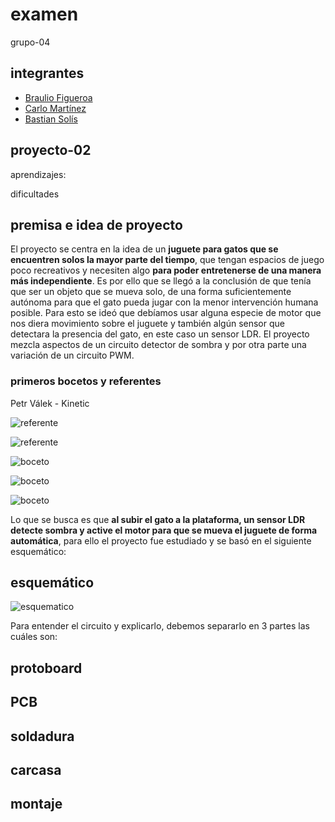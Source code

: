 # examen

grupo-04

## integrantes

- [Braulio Figueroa](https://github.com/brauliofigueroa2001)
- [Carlo Martínez](https://github.com/zaaaiko)
- [Bastian Solís](https://github.com/HSB25)

## proyecto-02

aprendizajes:

dificultades

## premisa e idea de proyecto

El proyecto se centra en la idea de un **juguete para gatos que se encuentren solos la mayor parte del tiempo**, que tengan espacios de juego poco recreativos y necesiten algo **para poder entretenerse de una manera más independiente**. Es por ello que se llegó a la conclusión de que tenía que ser un objeto que se mueva solo, de una forma suficientemente autónoma para que el gato pueda jugar con la menor intervención humana posible. Para esto se ideó que debíamos usar alguna especie de motor que nos diera movimiento sobre el juguete y también algún sensor que detectara la presencia del gato, en este caso un sensor LDR. El proyecto mezcla aspectos de un circuito detector de sombra y por otra parte una variación de un circuito PWM.

### primeros bocetos y referentes

Petr Válek - Kinetic

![referente](./imagenes/protoboard/tme-grupo04-referente-registro01.jpg)

![referente](./imagenes/protoboard/tme-grupo04-referente-registro02.JPG)

![boceto](./imagenes/protoboard/tme-grupo04-premisa-registro01.jpg)

![boceto](./imagenes/protoboard/tme-grupo04-premisa-registro02.jpg)

![boceto](./imagenes/protoboard/tme-grupo04-premisa-registro03.jpg)

Lo que se busca es que **al subir el gato a la plataforma, un sensor LDR detecte sombra y active el motor para que se mueva el juguete de forma automática**, para ello el proyecto fue estudiado y se basó en el siguiente esquemático:

## esquemático

![esquematico](./imagenes/protoboard/tme-grupo04-esquemático-registro01.jpg)

Para entender el circuito y explicarlo, debemos separarlo en 3 partes las cuáles son:

## protoboard

## PCB

## soldadura

## carcasa

## montaje
